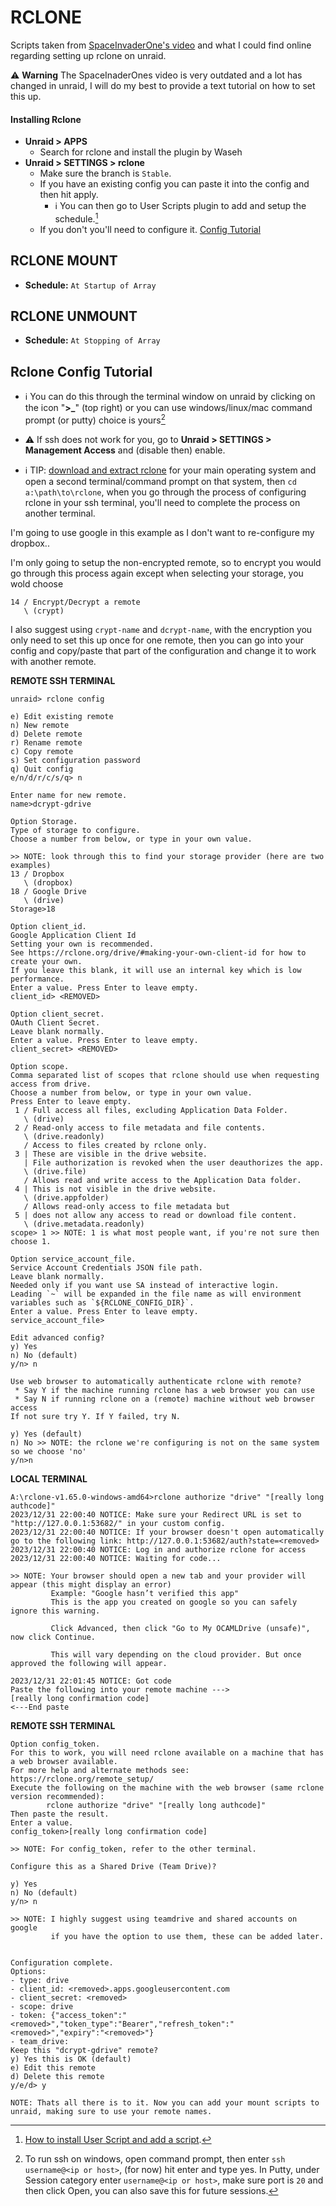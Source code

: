 # RCLONE

Scripts taken from [SpaceInvaderOne's video](https://www.youtube.com/watch?v=-b9Ow2iX2DQ) and what I could find online regarding setting up rclone on unraid.

⚠️ **Warning** The SpaceInaderOnes video is very outdated and a lot has changed in unraid, I will do my best to provide a text tutorial on how to set this up.

#### Installing Rclone
- **Unraid > APPS**
  - Search for rclone and install the plugin by Waseh
- **Unraid > SETTINGS > rclone**
  - Make sure the branch is `Stable`.
  - If you have an existing config you can paste it into the config and then hit apply.
    - ℹ️ You can then go to User Scripts plugin to add and setup the schedule.[^1]
  - If you don't you'll need to configure it. [Config Tutorial](#rclone-config-tutorial)

## RCLONE MOUNT
- **Schedule:** `At Startup of Array`

## RCLONE UNMOUNT
- **Schedule:** `At Stopping of Array`

## Rclone Config Tutorial

- ℹ️ You can do this through the terminal window on unraid by clicking on the icon "**\>\_**" (top right) or you can
  use windows/linux/mac command prompt (or putty) choice is yours[^2]
  
- ⚠️ If ssh does not work for you, go to **Unraid > SETTINGS > Management Access** and (disable then) enable.

- ℹ️ TIP: [download and extract rclone](https://rclone.org/downloads/) for your main operating system and open a second terminal/command prompt on that system,
  then `cd a:\path\to\rclone`, when you go through the process of configuring rclone in your ssh terminal, you'll need to complete the process on another terminal.

I'm going to use google in this example as I don't want to re-configure my dropbox..

I'm only going to setup the non-encrypted remote, so to encrypt you would go through this process again except when selecting your storage, you wold choose

```
14 / Encrypt/Decrypt a remote
   \ (crypt)
```

I also suggest using `crypt-name` and `dcrypt-name`, with the encryption you only need to set this up once for one remote, then you can go into your config and copy/paste that part of the configuration and change it to work with another remote.

**REMOTE SSH TERMINAL**

```
unraid> rclone config
```
```
e) Edit existing remote
n) New remote
d) Delete remote
r) Rename remote
c) Copy remote
s) Set configuration password
q) Quit config
e/n/d/r/c/s/q> n
```
```
Enter name for new remote.
name>dcrypt-gdrive
```
```
Option Storage.
Type of storage to configure.
Choose a number from below, or type in your own value.

>> NOTE: look through this to find your storage provider (here are two examples)
13 / Dropbox
   \ (dropbox)
18 / Google Drive
   \ (drive)
Storage>18
```
```
Option client_id.
Google Application Client Id
Setting your own is recommended.
See https://rclone.org/drive/#making-your-own-client-id for how to create your own.
If you leave this blank, it will use an internal key which is low performance.
Enter a value. Press Enter to leave empty.
client_id> <REMOVED>   
```
```
Option client_secret.
OAuth Client Secret.
Leave blank normally.
Enter a value. Press Enter to leave empty.
client_secret> <REMOVED>
```
```
Option scope.
Comma separated list of scopes that rclone should use when requesting access from drive.
Choose a number from below, or type in your own value.
Press Enter to leave empty.
 1 / Full access all files, excluding Application Data Folder.
   \ (drive)
 2 / Read-only access to file metadata and file contents.
   \ (drive.readonly)
   / Access to files created by rclone only.
 3 | These are visible in the drive website.
   | File authorization is revoked when the user deauthorizes the app.
   \ (drive.file)
   / Allows read and write access to the Application Data folder.
 4 | This is not visible in the drive website.
   \ (drive.appfolder)
   / Allows read-only access to file metadata but
 5 | does not allow any access to read or download file content.
   \ (drive.metadata.readonly)
scope> 1 >> NOTE: 1 is what most people want, if you're not sure then choose 1.
```
```
Option service_account_file.
Service Account Credentials JSON file path.
Leave blank normally.
Needed only if you want use SA instead of interactive login.
Leading `~` will be expanded in the file name as will environment variables such as `${RCLONE_CONFIG_DIR}`.
Enter a value. Press Enter to leave empty.
service_account_file> 
```
```
Edit advanced config?
y) Yes
n) No (default)
y/n> n
```
```
Use web browser to automatically authenticate rclone with remote?
 * Say Y if the machine running rclone has a web browser you can use
 * Say N if running rclone on a (remote) machine without web browser access
If not sure try Y. If Y failed, try N.

y) Yes (default)
n) No >> NOTE: the rclone we're configuring is not on the same system so we choose 'no'
y/n>n
```

**LOCAL TERMINAL**

```    
A:\rclone-v1.65.0-windows-amd64>rclone authorize "drive" "[really long authcode]"
2023/12/31 22:00:40 NOTICE: Make sure your Redirect URL is set to "http://127.0.0.1:53682/" in your custom config.
2023/12/31 22:00:40 NOTICE: If your browser doesn't open automatically go to the following link: http://127.0.0.1:53682/auth?state=<removed>
2023/12/31 22:00:40 NOTICE: Log in and authorize rclone for access
2023/12/31 22:00:40 NOTICE: Waiting for code...

>> NOTE: Your browser should open a new tab and your provider will appear (this might display an error)
         Example: "Google hasn’t verified this app"
         This is the app you created on google so you can safely ignore this warning.

         Click Advanced, then click "Go to My OCAMLDrive (unsafe)", now click Continue.

         This will vary depending on the cloud provider. But once approved the following will appear.

2023/12/31 22:01:45 NOTICE: Got code
Paste the following into your remote machine --->
[really long confirmation code]
<---End paste
```

**REMOTE SSH TERMINAL**

```
Option config_token.
For this to work, you will need rclone available on a machine that has a web browser available.
For more help and alternate methods see: https://rclone.org/remote_setup/
Execute the following on the machine with the web browser (same rclone version recommended):
        rclone authorize "drive" "[really long authcode]"
Then paste the result.
Enter a value.
config_token>[really long confirmation code]

>> NOTE: For config_token, refer to the other terminal.
```
```
Configure this as a Shared Drive (Team Drive)?

y) Yes
n) No (default)
y/n> n

>> NOTE: I highly suggest using teamdrive and shared accounts on google
         if you have the option to use them, these can be added later.
```
```

Configuration complete.
Options:
- type: drive
- client_id: <removed>.apps.googleusercontent.com
- client_secret: <removed>
- scope: drive
- token: {"access_token":"<removed>","token_type":"Bearer","refresh_token":"<removed>","expiry":"<removed>"}
- team_drive: 
Keep this "dcrypt-gdrive" remote?
y) Yes this is OK (default)
e) Edit this remote
d) Delete this remote
y/e/d> y

NOTE: Thats all there is to it. Now you can add your mount scripts to unraid, making sure to use your remote names.
```

[^1]: [How to install User Script and add a script](/UnknownWitcher/Kaer-Morhen/tree/main/unraid/user-scripts#installing-user-script-and-adding-scripts-to-it).
[^2]: To run ssh on windows, open command prompt, then enter `ssh username@<ip or host>`, (for now) hit enter and type yes. 
In Putty, under Session category enter `username@<ip or host>`, make sure port is `20` and then click Open, you can also save this for future sessions.
